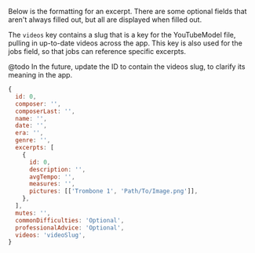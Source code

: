 Below is the formatting for an excerpt. There are some optional fields that
aren't always filled out, but all are displayed when filled out.

The `videos` key contains a slug that is a key for the YouTubeModel file,
pulling in up-to-date videos across the app. This key is also used for the
jobs field, so that jobs can reference specific excerpts.

@todo In the future, update the ID to contain the videos slug, to clarify its
meaning in the app.

```js
{
  id: 0,
  composer: '',
  composerLast: '',
  name: '',
  date: '',
  era: '',
  genre: '',
  excerpts: [
    {
      id: 0,
      description: '',
      avgTempo: '',
      measures: '',
      pictures: [['Trombone 1', 'Path/To/Image.png']],
    },
  ],
  mutes: '',
  commonDifficulties: 'Optional',
  professionalAdvice: 'Optional',
  videos: 'videoSlug',
}
```

